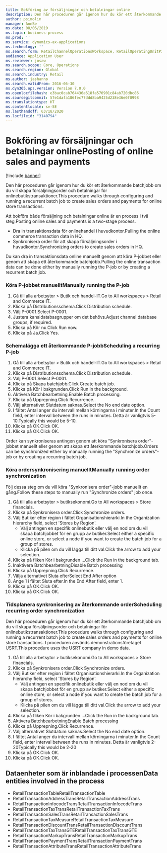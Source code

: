 ```yaml
---
title: Bokföring av försäljningar och betalningar online
description: Den här proceduren går igenom hur du kör ett återkommande batchjobb om du vill skapa försäljningsorder och betalningar för onlinebutikstransaktioner.
author: psimolin
manager: AnnBe
ms.date: 08/06/2019
ms.topic: business-process
ms.prod: ''
ms.service: dynamics-ax-applications
ms.technology: ''
ms.search.form: RetailChannelOperationsWorkspace, RetailOperatingUnitPicker, SysRecurrence
audience: Application User
ms.reviewer: josaw
ms.search.scope: Core, Operations
ms.search.region: Global
ms.search.industry: Retail
ms.author: jashanno
ms.search.validFrom: 2016-06-30
ms.dyn365.ops.version: Version 7.0.0
ms.openlocfilehash: e3bac0cab764436a618fa570901c84ab720dbc86
ms.sourcegitcommit: 57e1dafa186fec77ddd8ba9425d238e36e0f0998
ms.translationtype: HT
ms.contentlocale: sv-SE
ms.lasthandoff: 03/18/2020
ms.locfileid: "3140794"
---
```

# <a name="posting-of-online-sales-and-payments"></a><span data-ttu-id="6c599-103">Bokföring av försäljningar och betalningar online</span><span class="sxs-lookup"><span data-stu-id="6c599-103">Posting of online sales and payments</span></span>

[!include [banner](../includes/banner.md)]

<span data-ttu-id="6c599-104">Den här proceduren går igenom hur du kör ett återkommande batchjobb om du vill skapa försäljningsorder och betalningar för onlinebutikstransaktioner.</span><span class="sxs-lookup"><span data-stu-id="6c599-104">This procedure walks through configuring and running a recurrent batch job to create sales orders and payments for online store transactions.</span></span>

<span data-ttu-id="6c599-105">Att bokföra både försäljning och betalningar online är en process i två steg.</span><span class="sxs-lookup"><span data-stu-id="6c599-105">Posting online sales and payments is a two-stage process.</span></span>

- <span data-ttu-id="6c599-106">Dra in transaktionsdata för onlinehandel i huvudkontor.</span><span class="sxs-lookup"><span data-stu-id="6c599-106">Pulling the online commerce transaction data in HQ.</span></span>
- <span data-ttu-id="6c599-107">Synkronisera order för att skapa försäljningsorder i huvudkontor.</span><span class="sxs-lookup"><span data-stu-id="6c599-107">Synchronizing orders to create sales orders in HQ.</span></span>

<span data-ttu-id="6c599-108">Du kan dra in transaktionsdata online manuellt genom att köra P-jobbet eller genom att skapa ett återkommande batchjobb.</span><span class="sxs-lookup"><span data-stu-id="6c599-108">Pulling the online transaction data can be done either by manually running the P-job or by creating a recurrent batch job.</span></span>

### <a name="manually-running-the-p-job"></a><span data-ttu-id="6c599-109">Köra P-jobbet manuellt</span><span class="sxs-lookup"><span data-stu-id="6c599-109">Manually running the P-job</span></span>

1. <span data-ttu-id="6c599-110">Gå till alla arbetsytor > Butik och handel-IT.</span><span class="sxs-lookup"><span data-stu-id="6c599-110">Go to All workspaces > Retail and Commerce IT.</span></span>
2. <span data-ttu-id="6c599-111">Klicka på Distributionsschema.</span><span class="sxs-lookup"><span data-stu-id="6c599-111">Click Distribution schedule.</span></span>
3. <span data-ttu-id="6c599-112">Välj P-0001.</span><span class="sxs-lookup"><span data-stu-id="6c599-112">Select P-0001.</span></span>
4. <span data-ttu-id="6c599-113">Justera kanaldatabasgrupper om det behövs.</span><span class="sxs-lookup"><span data-stu-id="6c599-113">Adjust channel database groups, if required.</span></span>
5. <span data-ttu-id="6c599-114">Klicka på Kör nu.</span><span class="sxs-lookup"><span data-stu-id="6c599-114">Click Run now.</span></span>
6. <span data-ttu-id="6c599-115">Klicka på Ja.</span><span class="sxs-lookup"><span data-stu-id="6c599-115">Click Yes.</span></span>

### <a name="scheduling-a-recurring-p-job"></a><span data-ttu-id="6c599-116">Schemalägga ett återkommande P-jobb</span><span class="sxs-lookup"><span data-stu-id="6c599-116">Scheduling a recurring P-job</span></span>

1. <span data-ttu-id="6c599-117">Gå till alla arbetsytor > Butik och handel-IT.</span><span class="sxs-lookup"><span data-stu-id="6c599-117">Go to All workspaces > Retail and Commerce IT.</span></span>
2. <span data-ttu-id="6c599-118">Klicka på Distributionsschema.</span><span class="sxs-lookup"><span data-stu-id="6c599-118">Click Distribution schedule.</span></span>
3. <span data-ttu-id="6c599-119">Välj P-0001.</span><span class="sxs-lookup"><span data-stu-id="6c599-119">Select P-0001.</span></span>
4. <span data-ttu-id="6c599-120">Klicka på Skapa batchjobb.</span><span class="sxs-lookup"><span data-stu-id="6c599-120">Click Create batch job.</span></span>
5. <span data-ttu-id="6c599-121">Klicka på Kör i bakgrunden.</span><span class="sxs-lookup"><span data-stu-id="6c599-121">Click Run in the background.</span></span>
5. <span data-ttu-id="6c599-122">Aktivera Batchbearbetning.</span><span class="sxs-lookup"><span data-stu-id="6c599-122">Enable Batch processing.</span></span>
6. <span data-ttu-id="6c599-123">Klicka på Upprepning.</span><span class="sxs-lookup"><span data-stu-id="6c599-123">Click Recurrence..</span></span>
7. <span data-ttu-id="6c599-124">Välj alternativet Slutdatum saknas.</span><span class="sxs-lookup"><span data-stu-id="6c599-124">Select the No end date option.</span></span>
8. <span data-ttu-id="6c599-125">I fältet Antal anger du intervall mellan körningarna i minuter.</span><span class="sxs-lookup"><span data-stu-id="6c599-125">In the Count field, enter interval between the runs in minutes.</span></span> <span data-ttu-id="6c599-126">Detta är vanligtvis 5-10.</span><span class="sxs-lookup"><span data-stu-id="6c599-126">Typically this would be 5-10.</span></span>
9. <span data-ttu-id="6c599-127">Klicka på OK.</span><span class="sxs-lookup"><span data-stu-id="6c599-127">Click OK.</span></span>
10. <span data-ttu-id="6c599-128">Klicka på OK.</span><span class="sxs-lookup"><span data-stu-id="6c599-128">Click OK.</span></span>

<span data-ttu-id="6c599-129">Order kan synkroniseras antingen genom att köra "Synkronisera order"-jobbet manuellt eller genom att skapa ett återkommande batchjobb.</span><span class="sxs-lookup"><span data-stu-id="6c599-129">Orders can be synchronized either by manually running the "Synchronize orders"-job or by creating a recurring batch job.</span></span>

### <a name="manually-running-order-synchronization"></a><span data-ttu-id="6c599-130">Köra ordersynkronisering manuellt</span><span class="sxs-lookup"><span data-stu-id="6c599-130">Manually running order synchronization</span></span> 

<span data-ttu-id="6c599-131">Följ dessa steg om du vill köra "Synkronisera order"-jobb manuellt en gång.</span><span class="sxs-lookup"><span data-stu-id="6c599-131">Follow these steps to manually run "Synchronize orders" job once.</span></span>

1. <span data-ttu-id="6c599-132">Gå till alla arbetsytor > butiksekonomi.</span><span class="sxs-lookup"><span data-stu-id="6c599-132">Go to All workspaces > Store financials.</span></span>
2. <span data-ttu-id="6c599-133">Klicka på Synkronisera order.</span><span class="sxs-lookup"><span data-stu-id="6c599-133">Click Synchronize orders.</span></span>
3. <span data-ttu-id="6c599-134">Välj Butiker efter region i fältet Organisationshierarki.</span><span class="sxs-lookup"><span data-stu-id="6c599-134">In the Organization hierarchy field, select 'Stores by Region'.</span></span>
    * <span data-ttu-id="6c599-135">Välj antingen en specifik onlinebutik eller välj en nod om du vill skapa batchjobbet för en grupp av butiker.</span><span class="sxs-lookup"><span data-stu-id="6c599-135">Select either a specific online store, or select a node if you want to create the batch job for a group of stores.</span></span>  
    * <span data-ttu-id="6c599-136">Klicka på pilen om du vill lägga till ditt val.</span><span class="sxs-lookup"><span data-stu-id="6c599-136">Click the arrow to add your selection.</span></span>  
4. <span data-ttu-id="6c599-137">Klicka på fliken Kör i bakgrunden ...</span><span class="sxs-lookup"><span data-stu-id="6c599-137">Click the Run in the background tab.</span></span>
5. <span data-ttu-id="6c599-138">Inaktivera Batchbearbetning</span><span class="sxs-lookup"><span data-stu-id="6c599-138">Disable Batch processing</span></span>
6. <span data-ttu-id="6c599-139">Klicka på Upprepning.</span><span class="sxs-lookup"><span data-stu-id="6c599-139">Click Recurrence.</span></span>
7. <span data-ttu-id="6c599-140">Välja alternativet Sluta efter</span><span class="sxs-lookup"><span data-stu-id="6c599-140">Select End After option</span></span>
8. <span data-ttu-id="6c599-141">Ange 1 i fältet Sluta efter.</span><span class="sxs-lookup"><span data-stu-id="6c599-141">In the End After field, enter 1.</span></span>
9. <span data-ttu-id="6c599-142">Klicka på OK.</span><span class="sxs-lookup"><span data-stu-id="6c599-142">Click OK.</span></span>
10. <span data-ttu-id="6c599-143">Klicka på OK.</span><span class="sxs-lookup"><span data-stu-id="6c599-143">Click OK.</span></span>

### <a name="scheduling-recurring-order-synchronization"></a><span data-ttu-id="6c599-144">Tidsplanera synkronisering av återkommande order</span><span class="sxs-lookup"><span data-stu-id="6c599-144">Scheduling recurring order synchronization</span></span>

<span data-ttu-id="6c599-145">Den här proceduren går igenom hur du kör ett återkommande batchjobb om du vill skapa försäljningsorder och betalningar för onlinebutikstransaktioner.</span><span class="sxs-lookup"><span data-stu-id="6c599-145">This procedure walks through configuring and running a recurrent batch job to create sales orders and payments for online store transactions.</span></span> <span data-ttu-id="6c599-146">I proceduren används demonstrationsföretaget USRT.</span><span class="sxs-lookup"><span data-stu-id="6c599-146">This procedure uses the USRT company in demo data.</span></span>

1. <span data-ttu-id="6c599-147">Gå till alla arbetsytor > butiksekonomi.</span><span class="sxs-lookup"><span data-stu-id="6c599-147">Go to All workspaces > Store financials.</span></span>
2. <span data-ttu-id="6c599-148">Klicka på Synkronisera order.</span><span class="sxs-lookup"><span data-stu-id="6c599-148">Click Synchronize orders.</span></span>
3. <span data-ttu-id="6c599-149">Välj Butiker efter region i fältet Organisationshierarki.</span><span class="sxs-lookup"><span data-stu-id="6c599-149">In the Organization hierarchy field, select 'Stores by Region'.</span></span>
    * <span data-ttu-id="6c599-150">Välj antingen en specifik onlinebutik eller välj en nod om du vill skapa batchjobbet för en grupp av butiker.</span><span class="sxs-lookup"><span data-stu-id="6c599-150">Select either a specific online store, or select a node if you want to create the batch job for a group of stores.</span></span>  
    * <span data-ttu-id="6c599-151">Klicka på pilen om du vill lägga till ditt val.</span><span class="sxs-lookup"><span data-stu-id="6c599-151">Click the arrow to add your selection.</span></span>  
4. <span data-ttu-id="6c599-152">Klicka på fliken Kör i bakgrunden ...</span><span class="sxs-lookup"><span data-stu-id="6c599-152">Click the Run in the background tab.</span></span>
5. <span data-ttu-id="6c599-153">Aktivera Batchbearbetning</span><span class="sxs-lookup"><span data-stu-id="6c599-153">Enable Batch processing</span></span>
6. <span data-ttu-id="6c599-154">Klicka på Upprepning.</span><span class="sxs-lookup"><span data-stu-id="6c599-154">Click Recurrence.</span></span>
7. <span data-ttu-id="6c599-155">Välj alternativet Slutdatum saknas.</span><span class="sxs-lookup"><span data-stu-id="6c599-155">Select the No end date option.</span></span>
8. <span data-ttu-id="6c599-156">I fältet Antal anger du intervall mellan körningarna i minuter.</span><span class="sxs-lookup"><span data-stu-id="6c599-156">In the Count field, enter interval between the runs in minutes.</span></span> <span data-ttu-id="6c599-157">Detta är vanligtvis 2-20</span><span class="sxs-lookup"><span data-stu-id="6c599-157">Typically this would be 2-20</span></span>
9. <span data-ttu-id="6c599-158">Klicka på OK.</span><span class="sxs-lookup"><span data-stu-id="6c599-158">Click OK.</span></span>
10. <span data-ttu-id="6c599-159">Klicka på OK.</span><span class="sxs-lookup"><span data-stu-id="6c599-159">Click OK.</span></span>

## <a name="data-entities-involved-in-the-process"></a><span data-ttu-id="6c599-160">Dataenheter som är inblandade i processen</span><span class="sxs-lookup"><span data-stu-id="6c599-160">Data entities involved in the process</span></span>

- <span data-ttu-id="6c599-161">RetailTransactionTable</span><span class="sxs-lookup"><span data-stu-id="6c599-161">RetailTransactionTable</span></span>
- <span data-ttu-id="6c599-162">RetailTransactionAddressTrans</span><span class="sxs-lookup"><span data-stu-id="6c599-162">RetailTransactionAddressTrans</span></span>
- <span data-ttu-id="6c599-163">RetailTransactionInfocodeTrans</span><span class="sxs-lookup"><span data-stu-id="6c599-163">RetailTransactionInfocodeTrans</span></span>
- <span data-ttu-id="6c599-164">RetailTransactionTaxTrans</span><span class="sxs-lookup"><span data-stu-id="6c599-164">RetailTransactionTaxTrans</span></span>
- <span data-ttu-id="6c599-165">RetailTransactionSalesTrans</span><span class="sxs-lookup"><span data-stu-id="6c599-165">RetailTransactionSalesTrans</span></span>
- <span data-ttu-id="6c599-166">RetailTransactionTaxMeasure</span><span class="sxs-lookup"><span data-stu-id="6c599-166">RetailTransactionTaxMeasure</span></span>
- <span data-ttu-id="6c599-167">RetailTransactionDiscountTrans</span><span class="sxs-lookup"><span data-stu-id="6c599-167">RetailTransactionDiscountTrans</span></span>
- <span data-ttu-id="6c599-168">RetailTransactionTaxTransGTE</span><span class="sxs-lookup"><span data-stu-id="6c599-168">RetailTransactionTaxTransGTE</span></span>
- <span data-ttu-id="6c599-169">RetailTransactionMarkupTrans</span><span class="sxs-lookup"><span data-stu-id="6c599-169">RetailTransactionMarkupTrans</span></span>
- <span data-ttu-id="6c599-170">RetailTransactionPaymentTrans</span><span class="sxs-lookup"><span data-stu-id="6c599-170">RetailTransactionPaymentTrans</span></span>
- <span data-ttu-id="6c599-171">RetailTransactionAttributeTrans</span><span class="sxs-lookup"><span data-stu-id="6c599-171">RetailTransactionAttributeTrans</span></span>
